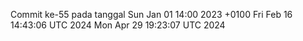 Commit ke-55 pada tanggal Sun Jan 01 14:00 2023 +0100
Fri Feb 16 14:43:06 UTC 2024
Mon Apr 29 19:23:07 UTC 2024
